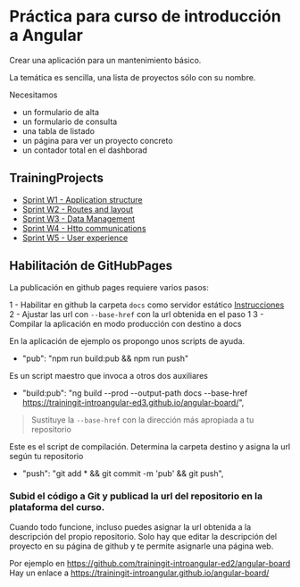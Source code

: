 # Práctica para curso de introducción a Angular

Crear una aplicación para un mantenimiento básico.

La temática es sencilla, una lista de proyectos sólo con su nombre.

Necesitamos
- un formulario de alta
- un formulario de consulta
- una tabla de listado
- un página para ver un proyecto concreto
- un contador total en el dashborad


## TrainingProjects

- [Sprint W1 - Application structure](/sprint-week-1.md)
- [Sprint W2 - Routes and layout](/sprint-week-2.md)
- [Sprint W3 - Data Management](/sprint-week-3.md)
- [Sprint W4 - Http communications](/sprint-week-4.md)
- [Sprint W5 - User experience](/sprint-week-5.md)

## Habilitación de GitHubPages

La publicación en github pages requiere varios pasos:

1 - Habilitar en github la carpeta `docs` como servidor estático [Instrucciones](https://help.github.com/en/articles/configuring-a-publishing-source-for-github-pages#publishing-your-github-pages-site-from-a-docs-folder-on-your-master-branch)
2 - Ajustar las url  con `--base-href` con la url obtenida en el paso 1
3 - Compilar la aplicación en modo producción con destino a docs

En la aplicación de ejemplo os propongo unos scripts de ayuda.
- "pub": "npm run build:pub && npm run push"

Es un script maestro que invoca a otros dos auxiliares
- "build:pub": "ng build --prod --output-path docs --base-href https://trainingit-introangular-ed3.github.io/angular-board/",

> Sustituye la `--base-href` con la dirección más apropiada a tu repositorio

Este es el script de compilación. Determina la carpeta destino y asigna la url según tu repositorio
- "push": "git add * && git commit -m 'pub' && git push",



### Subid el código a Git y publicad la url del repositorio en la plataforma del curso.

Cuando todo funcione, incluso puedes asignar la url obtenida a la descripción del propio repositorio.
Solo hay que editar la descripción del proyecto en su página de github y te permite asignarle una página web.

Por ejemplo en https://github.com/trainingit-introangular-ed2/angular-board
Hay un enlace a https://trainingit-introangular.github.io/angular-board/
